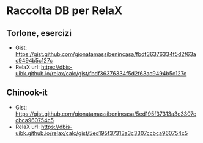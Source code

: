 # Raccolta DB per RelaX

## Torlone, esercizi

+ Gist: https://gist.github.com/gionatamassibenincasa/fbdf36376334f5d2f63ac9494b5c127c
+ RelaX url: https://dbis-uibk.github.io/relax/calc/gist/fbdf36376334f5d2f63ac9494b5c127c

## Chinook-it

+ Gist: https://gist.github.com/gionatamassibenincasa/5ed195f37313a3c3307ccbca960754c5
+ RelaX url: https://dbis-uibk.github.io/relax/calc/gist/5ed195f37313a3c3307ccbca960754c5 
